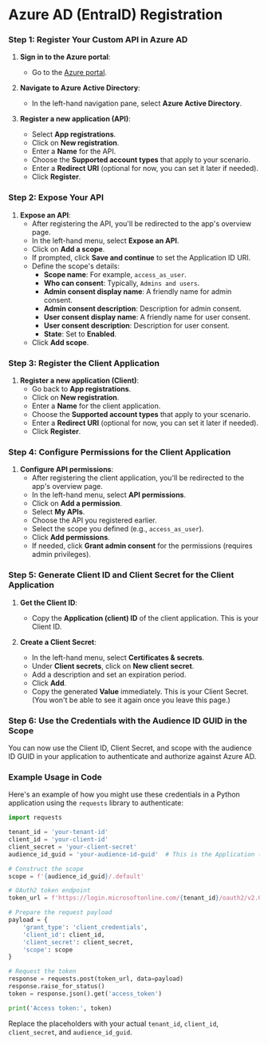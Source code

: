 # Azure AD (EntraID) Registration

### Step 1: Register Your Custom API in Azure AD

1. **Sign in to the Azure portal**:
   - Go to the [Azure portal](https://portal.azure.com/).

2. **Navigate to Azure Active Directory**:
   - In the left-hand navigation pane, select **Azure Active Directory**.

3. **Register a new application (API)**:
   - Select **App registrations**.
   - Click on **New registration**.
   - Enter a **Name** for the API.
   - Choose the **Supported account types** that apply to your scenario.
   - Enter a **Redirect URI** (optional for now, you can set it later if needed).
   - Click **Register**.

### Step 2: Expose Your API

1. **Expose an API**:
   - After registering the API, you'll be redirected to the app's overview page.
   - In the left-hand menu, select **Expose an API**.
   - Click on **Add a scope**.
   - If prompted, click **Save and continue** to set the Application ID URI.
   - Define the scope's details:
     - **Scope name**: For example, `access_as_user`.
     - **Who can consent**: Typically, `Admins and users`.
     - **Admin consent display name**: A friendly name for admin consent.
     - **Admin consent description**: Description for admin consent.
     - **User consent display name**: A friendly name for user consent.
     - **User consent description**: Description for user consent.
     - **State**: Set to **Enabled**.
   - Click **Add scope**.

### Step 3: Register the Client Application

1. **Register a new application (Client)**:
   - Go back to **App registrations**.
   - Click on **New registration**.
   - Enter a **Name** for the client application.
   - Choose the **Supported account types** that apply to your scenario.
   - Enter a **Redirect URI** (optional for now, you can set it later if needed).
   - Click **Register**.

### Step 4: Configure Permissions for the Client Application

1. **Configure API permissions**:
   - After registering the client application, you'll be redirected to the app's overview page.
   - In the left-hand menu, select **API permissions**.
   - Click on **Add a permission**.
   - Select **My APIs**.
   - Choose the API you registered earlier.
   - Select the scope you defined (e.g., `access_as_user`).
   - Click **Add permissions**.
   - If needed, click **Grant admin consent** for the permissions (requires admin privileges).

### Step 5: Generate Client ID and Client Secret for the Client Application

1. **Get the Client ID**:
   - Copy the **Application (client) ID** of the client application. This is your Client ID.

2. **Create a Client Secret**:
   - In the left-hand menu, select **Certificates & secrets**.
   - Under **Client secrets**, click on **New client secret**.
   - Add a description and set an expiration period.
   - Click **Add**.
   - Copy the generated **Value** immediately. This is your Client Secret. (You won't be able to see it again once you leave this page.)

### Step 6: Use the Credentials with the Audience ID GUID in the Scope

You can now use the Client ID, Client Secret, and scope with the audience ID GUID in your application to authenticate and authorize against Azure AD.

### Example Usage in Code

Here's an example of how you might use these credentials in a Python application using the `requests` library to authenticate:

```python
import requests

tenant_id = 'your-tenant-id'
client_id = 'your-client-id'
client_secret = 'your-client-secret'
audience_id_guid = 'your-audience-id-guid'  # This is the Application (client) ID of your API

# Construct the scope
scope = f'{audience_id_guid}/.default'

# OAuth2 token endpoint
token_url = f'https://login.microsoftonline.com/{tenant_id}/oauth2/v2.0/token'

# Prepare the request payload
payload = {
    'grant_type': 'client_credentials',
    'client_id': client_id,
    'client_secret': client_secret,
    'scope': scope
}

# Request the token
response = requests.post(token_url, data=payload)
response.raise_for_status()
token = response.json().get('access_token')

print('Access token:', token)
```

Replace the placeholders with your actual `tenant_id`, `client_id`, `client_secret`, and `audience_id_guid`.

